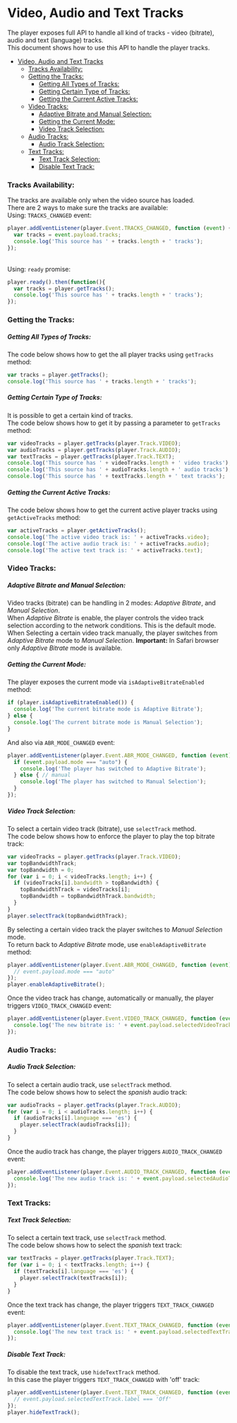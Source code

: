 # Video, Audio and Text Tracks

The player exposes full API to handle all kind of tracks - video (bitrate), audio and text (language) tracks.
<br>This document shows how to use this API to handle the player tracks. 

- [Video, Audio and Text Tracks](#video-audio-and-text-tracks)
    + [Tracks Availability:](#tracks-availability)
    + [Getting the Tracks:](#getting-the-tracks)
        * [Getting All Types of Tracks:](#getting-all-types-of-tracks)
        * [Getting Certain Type of Tracks:](#getting-certain-type-of-tracks)
        * [Getting the Current Active Tracks:](#getting-the-current-active-tracks)
    + [Video Tracks:](#video-tracks)
        * [Adaptive Bitrate and Manual Selection:](#adaptive-bitrate-and-manual-selection)
        * [Getting the Current Mode:](#getting-the-current-mode)
        * [Video Track Selection:](#video-track-selection)
    + [Audio Tracks:](#audio-tracks)
        * [Audio Track Selection:](#audio-track-selection)
    + [Text Tracks:](#text-tracks)
        * [Text Track Selection:](#text-track-selection)
        * [Disable Text Track:](#disable-text-track) 

### Tracks Availability:
The tracks are available only when the video source has loaded.
<br>There are 2 ways to make sure the tracks are available:
<br>Using: `TRACKS_CHANGED` event: 
```javascript
player.addEventListener(player.Event.TRACKS_CHANGED, function (event) {
  var tracks = event.payload.tracks;
  console.log('This source has ' + tracks.length + ' tracks');
});
```
<br>Using: `ready` promise:
```javascript
player.ready().then(function(){
  var tracks = player.getTracks();
  console.log('This source has ' + tracks.length + ' tracks');
});
```
### Getting the Tracks: 
##### Getting All Types of Tracks:
The code below shows how to get the all player tracks using `getTracks` method:
```javascript
var tracks = player.getTracks();
console.log('This source has ' + tracks.length + ' tracks');
```

##### Getting Certain Type of Tracks:
It is possible to get a certain kind of tracks.
<br>The code below shows how to get it by passing a parameter to `getTracks` method:
```javascript
var videoTracks = player.getTracks(player.Track.VIDEO);
var audioTracks = player.getTracks(player.Track.AUDIO);
var textTracks = player.getTracks(player.Track.TEXT);
console.log('This source has ' + videoTracks.length + ' video tracks');
console.log('This source has ' + audioTracks.length + ' audio tracks');
console.log('This source has ' + textTracks.length + ' text tracks');
```

##### Getting the Current Active Tracks:
The code below shows how to get the current active player tracks using `getActiveTracks` method:
```javascript
var activeTracks = player.getActiveTracks();
console.log('The active video track is: ' + activeTracks.video);
console.log('The active audio track is: ' + activeTracks.audio);
console.log('The active text track is: ' + activeTracks.text);
```

### Video Tracks:
##### Adaptive Bitrate and Manual Selection:
Video tracks (bitrate) can be handling in 2 modes: *Adaptive Bitrate*, and *Manual Selection*.
<br>When *Adaptive Bitrate* is enable, the player controls the video track selection according to the network conditions. This is the default mode.
<br>When Selecting a certain video track manually, the player switches from *Adaptive Bitrate* mode to *Manual Selection*.
**Important:** In Safari browser only *Adaptive Bitrate* mode is available.

##### Getting the Current Mode:
The player exposes the current mode via `isAdaptiveBitrateEnabled` method:
```javascript
if (player.isAdaptiveBitrateEnabled()) {
  console.log('The current bitrate mode is Adaptive Bitrate');
} else {
  console.log('The current bitrate mode is Manual Selection');
}
```
And also via `ABR_MODE_CHANGED` event:
```javascript
player.addEventListener(player.Event.ABR_MODE_CHANGED, function (event) {
  if (event.payload.mode === "auto") {
    console.log('The player has switched to Adaptive Bitrate');
  } else { // manual
    console.log('The player has switched to Manual Selection');
  }
});
```
##### Video Track Selection:
To select a certain video track (bitrate), use `selectTrack` method.
<br>The code below shows how to enforce the player to play the top bitrate track:
```javascript
var videoTracks = player.getTracks(player.Track.VIDEO);
var topBandwidthTrack;
var topBandwidth = 0;
for (var i = 0; i < videoTracks.length; i++) {
  if (videoTracks[i].bandwidth > topBandwidth) {
    topBandwidthTrack = videoTracks[i];
    topBandwidth = topBandwidthTrack.bandwidth;
  }
}
player.selectTrack(topBandwidthTrack);
```
By selecting a certain video track the player switches to *Manual Selection* mode.
<br>To return back to *Adaptive Bitrate* mode, use `enableAdaptiveBitrate` method:
```javascript
player.addEventListener(player.Event.ABR_MODE_CHANGED, function (event) {
  // event.payload.mode === "auto"
});
player.enableAdaptiveBitrate();
```
Once the video track has change, automatically or manually, the player triggers `VIDEO_TRACK_CHANGED` event:
```javascript
player.addEventListener(player.Event.VIDEO_TRACK_CHANGED, function (event) {
  console.log('The new bitrate is: ' + event.payload.selectedVideoTrack.bandwidth);
});
```
### Audio Tracks:
##### Audio Track Selection:
To select a certain audio track, use `selectTrack` method.
<br>The code below shows how to select the *spanish* audio track:
```javascript
var audioTracks = player.getTracks(player.Track.AUDIO);
for (var i = 0; i < audioTracks.length; i++) {
  if (audioTracks[i].language === 'es') {
    player.selectTrack(audioTracks[i]);
  }
}
```
Once the audio track has change, the player triggers `AUDIO_TRACK_CHANGED` event:
```javascript
player.addEventListener(player.Event.AUDIO_TRACK_CHANGED, function (event) {
  console.log('The new audio track is: ' + event.payload.selectedAudioTrack.label);
});
```

### Text Tracks:
##### Text Track Selection:
To select a certain text track, use `selectTrack` method.
<br>The code below shows how to select the *spanish* text track:
```javascript
var textTracks = player.getTracks(player.Track.TEXT);
for (var i = 0; i < textTracks.length; i++) {
  if (textTracks[i].language === 'es') {
    player.selectTrack(textTracks[i]);
  }
}
```
Once the text track has change, the player triggers `TEXT_TRACK_CHANGED` event:
```javascript
player.addEventListener(player.Event.TEXT_TRACK_CHANGED, function (event) {
  console.log('The new text track is: ' + event.payload.selectedTextTrack.label);
});
```
##### Disable Text Track:
To disable the text track, use `hideTextTrack` method.
<br>In this case the player triggers `TEXT_TRACK_CHANGED` with 'off' track:
```javascript
player.addEventListener(player.Event.TEXT_TRACK_CHANGED, function (event) {
  // event.payload.selectedTextTrack.label === 'Off'
});
player.hideTextTrack();
```
